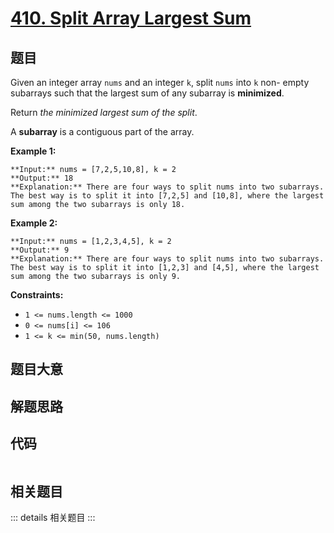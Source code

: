 # [410. Split Array Largest Sum](https://leetcode.com/problems/split-array-largest-sum)

## 题目

Given an integer array `nums` and an integer `k`, split `nums` into `k` non-
empty subarrays such that the largest sum of any subarray is **minimized**.

Return _the minimized largest sum of the split_.

A **subarray** is a contiguous part of the array.



**Example 1:**

    
    
    **Input:** nums = [7,2,5,10,8], k = 2
    **Output:** 18
    **Explanation:** There are four ways to split nums into two subarrays.
    The best way is to split it into [7,2,5] and [10,8], where the largest sum among the two subarrays is only 18.
    

**Example 2:**

    
    
    **Input:** nums = [1,2,3,4,5], k = 2
    **Output:** 9
    **Explanation:** There are four ways to split nums into two subarrays.
    The best way is to split it into [1,2,3] and [4,5], where the largest sum among the two subarrays is only 9.
    



**Constraints:**

  * `1 <= nums.length <= 1000`
  * `0 <= nums[i] <= 106`
  * `1 <= k <= min(50, nums.length)`


## 题目大意

## 解题思路

## 代码

```javascript

```

## 相关题目

::: details 相关题目
:::
